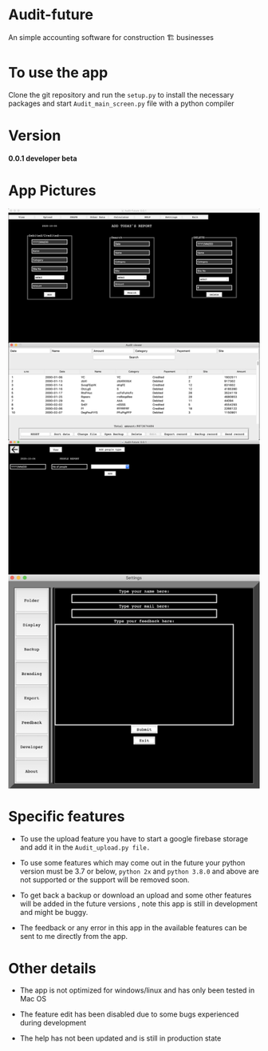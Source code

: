 # Audit-future
An simple accounting software for construction 🏗 businesses

# To use the app
Clone the git repository and run the ```setup.py``` to install the necessary packages and start ```Audit_main_screen.py``` file with a python compiler

# Version
<h4><b>0.0.1 developer beta</b></h4>

# App Pictures
<img src="audit future/doc/front_screen.png" align="center">
<br>
<img src="audit future/doc/view_screen.png" align="center">
<br>
<img src="audit future/doc/people_screen.png" align="center">
<br>
<img src="audit future/doc/settings.png" align="center">


# Specific features
* To use the upload feature you have to start a google firebase storage and add it in the ```Audit_upload.py file.```

* To use some features which may come out in the future your python version must be 3.7 or below, ```python 2x``` and ```python 3.8.0``` and above are not supported or the support will be removed soon.

* To get back a backup or download an upload and some other features will be added in the future versions , note this app is still in development and might be buggy.

* The feedback or any error in this app in the available features can be sent to me directly from the app.

# Other details

* The app is not optimized for windows/linux and has only been tested in Mac OS

* The feature edit has been disabled due to some bugs experienced during development

* The help has not been updated and is still in production state

